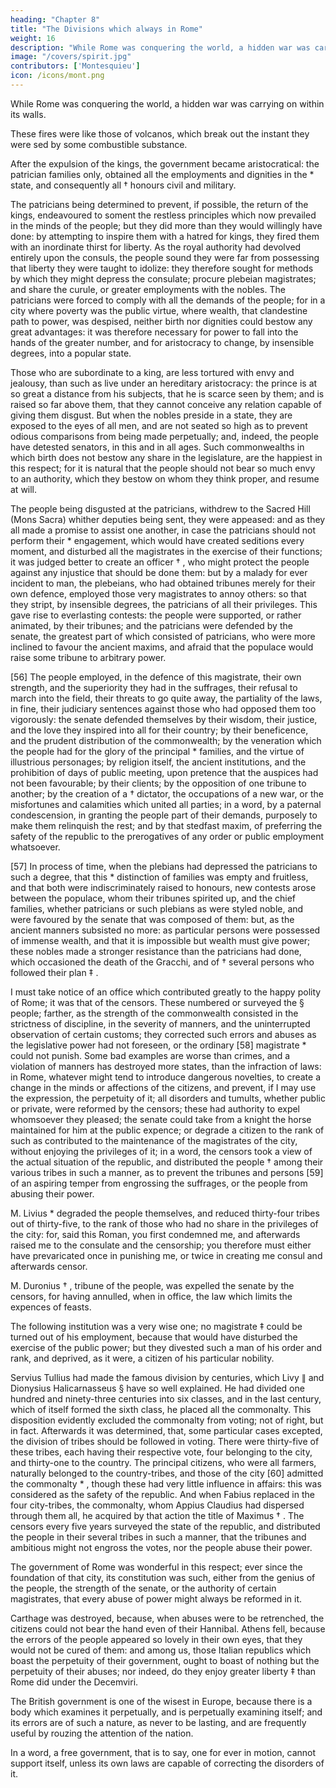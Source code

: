 ```yaml
---
heading: "Chapter 8"
title: "The Divisions which always in Rome"
weight: 16
description: "While Rome was conquering the world, a hidden war was carrying on within its walls. "
image: "/covers/spirit.jpg"
contributors: ['Montesquieu']
icon: /icons/mont.png
---
```



While Rome was conquering the world, a hidden war was carrying on within its walls. 


These fires were like those of volcanos, which break out the instant they were sed by some combustible substance.

After the expulsion of the kings, the government became aristocratical:  the patrician families only, obtained all the employments and dignities in the * state, and consequently all † honours civil and military.

The patricians being determined to prevent, if possible, the return of the kings, endeavoured to soment the restless principles which now prevailed in the minds of the people; but they did more than they would willingly have done:  by attempting to inspire them with a hatred for kings, they fired them with an inordinate thirst for liberty. As the royal authority had devolved entirely upon the consuls, the people sound they were far from possessing that liberty they were taught to idolize:  they therefore sought for methods by which they might depress the consulate; procure plebeian magistrates; and share the curule, or greater employments with the nobles. The patricians were forced to comply with all the demands of the people; for in a city where poverty was the public virtue, where wealth, that clandestine path to power, was despised, neither birth nor dignities could bestow any great advantages:  it was therefore necessary for power to fall into the hands of the greater number, and for aristocracy to change, by insensible degrees, into a popular state.


Those who are subordinate to a king, are less tortured with envy and jealousy, than such as live under an hereditary aristocracy:  the prince is at so great a distance from his subjects, that he is scarce seen by them; and is raised so far above them, that they cannot conceive any relation capable of giving them disgust. But when the nobles preside in a state, they are exposed to the eyes of all men, and are not seated so high as to prevent odious comparisons from being made perpetually; and, indeed, the people have detested senators, in this and in all ages. Such commonwealths in which birth does not bestow any share in the legislature, are the happiest in this respect; for it is natural that the people should not bear so much envy to an authority, which they bestow on whom they think proper, and resume at will.

The people being disgusted at the patricians, withdrew to the Sacred Hill (Mons Sacra) whither deputies being sent, they were appeased:  and as they all made a promise to assist one another, in case the patricians should not perform their * engagement, which would have created seditions every moment, and disturbed all the magistrates in the exercise of their functions; it was judged better to create an officer † , who might protect the people against any injustice that should be done them:  but by a malady for ever incident to man, the plebeians, who had obtained tribunes merely for their own defence, employed those very magistrates to annoy others:  so that they stript, by insensible degrees, the patricians of all their privileges. This gave rise to everlasting contests:  the people were supported, or rather animated, by their tribunes; and the patricians were defended by the senate, the greatest part of which consisted of patricians, who were more inclined to favour the ancient maxims, and afraid that the populace would raise some tribune to arbitrary power.

[56]
The people employed, in the defence of this magistrate, their own strength, and the superiority they had in the suffrages, their refusal to march into the field, their threats to go quite away, the partiality of the laws, in fine, their judiciary sentences against those who had opposed them too vigorously:  the senate defended themselves by their wisdom, their justice, and the love they inspired into all for their country; by their beneficence, and the prudent distribution of the commonwealth; by the veneration which the people had for the glory of the principal * families, and the virtue of illustrious personages; by religion itself, the ancient institutions, and the prohibition of days of public meeting, upon pretence that the auspices had not been favourable; by their clients; by the opposition of one tribune to another; by the creation of a † dictator, the occupations of a new war, or the misfortunes and calamities which united all parties; in a word, by a paternal condescension, in granting the people part of their demands, purposely to make them relinquish the rest; and by that stedfast maxim, of preferring the safety of the republic to the prerogatives of any order or public employment whatsoever.

[57]
In process of time, when the plebians had depressed the patricians to such a degree, that this * distinction of families was empty and fruitless, and that both were indiscriminately raised to honours, new contests arose between the populace, whom their tribunes spirited up, and the chief families, whether patricians or such plebians as were styled noble, and were favoured by the senate that was composed of them:  but, as the ancient manners subsisted no more:  as particular persons were possessed of immense wealth, and that it is impossible but wealth must give power; these nobles made a stronger resistance than the patricians had done, which occasioned the death of the Gracchi, and of † several persons who followed their plan ‡ .

I must take notice of an office which contributed greatly to the happy polity of Rome; it was that of the censors. These numbered or surveyed the § people; farther, as the strength of the commonwealth consisted in the strictness of discipline, in the severity of manners, and the uninterrupted observation of certain customs; they corrected such errors and abuses as the legislative power had not foreseen, or the ordinary [58] magistrate * could not punish. Some bad examples are worse than crimes, and a violation of manners has destroyed more states, than the infraction of laws:  in Rome, whatever might tend to introduce dangerous novelties, to create a change in the minds or affections of the citizens, and prevent, if I may use the expression, the perpetuity of it; all disorders and tumults, whether public or private, were reformed by the censors; these had authority to expel whomsoever they pleased; the senate could take from a knight the horse maintained for him at the public expence; or degrade a citizen to the rank of such as contributed to the maintenance of the magistrates of the city, without enjoying the privileges of it; in a word, the censors took a view of the actual situation of the republic, and distributed the people † among their various tribes in such a manner, as to prevent the tribunes and persons [59] of an aspiring temper from engrossing the suffrages, or the people from abusing their power.

M. Livius * degraded the people themselves, and reduced thirty-four tribes out of thirty-five, to the rank of those who had no share in the privileges of the city:  for, said this Roman, you first condemned me, and afterwards raised me to the consulate and the censorship; you therefore must either have prevaricated once in punishing me, or twice in creating me consul and afterwards censor.

M. Duronius † , tribune of the people, was expelled the senate by the censors, for having annulled, when in office, the law which limits the expences of feasts.

The following institution was a very wise one; no magistrate ‡ could be turned out of his employment, because that would have disturbed the exercise of the public power; but they divested such a man of his order and rank, and deprived, as it were, a citizen of his particular nobility.

Servius Tullius had made the famous division by centuries, which Livy ∥ and Dionysius Halicarnasseus § have so well explained. He had divided one hundred and ninety-three centuries into six classes, and in the last century, which of itself formed the sixth class, he placed all the commonalty. This disposition evidently excluded the commonalty from voting; not of right, but in fact. Afterwards it was determined, that, some particular cases excepted, the division of tribes should be followed in voting. There were thirty-five of these tribes, each having their respective vote, four belonging to the city, and thirty-one to the country. The principal citizens, who were all farmers, naturally belonged to the country-tribes, and those of the city [60] admitted the commonalty * , though these had very little influence in affairs:  this was considered as the safety of the republic. And when Fabius replaced in the four city-tribes, the commonalty, whom Appius Claudius had dispersed through them all, he acquired by that action the title of Maximus † . The censors every five years surveyed the state of the republic, and distributed the people in their several tribes in such a manner, that the tribunes and ambitious might not engross the votes, nor the people abuse their power.

The government of Rome was wonderful in this respect; ever since the foundation of that city, its constitution was such, either from the genius of the people, the strength of the senate, or the authority of certain magistrates, that every abuse of power might always be reformed in it.

Carthage was destroyed, because, when abuses were to be retrenched, the citizens could not bear the hand even of their Hannibal. Athens fell, because the errors of the people appeared so lovely in their own eyes, that they would not be cured of them:  and among us, those Italian republics which boast the perpetuity of their government, ought to boast of nothing but the perpetuity of their abuses; nor indeed, do they enjoy greater liberty ‡ than Rome did under the Decemviri.

The British government is one of the wisest in Europe, because there is a body which examines it perpetually, and is perpetually examining itself; and its errors are of such a nature, as never to be lasting, and are frequently useful by rouzing the attention of the nation.

In a word, a free government, that is to say, one for ever in motion, cannot support itself, unless its own laws are capable of correcting the disorders of it.